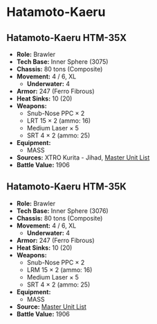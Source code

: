# Hatamoto-Kaeru
## Hatamoto-Kaeru HTM-35X
- **Role:** Brawler
- **Tech Base:** Inner Sphere (3075)
- **Chassis:** 80 tons (Composite)
- **Movement:** 4 / 6, XL
  - **Underwater:** 4
- **Armor:** 247 (Ferro Fibrous)
- **Heat Sinks:** 10 (20)
- **Weapons:**
  - Snub-Nose PPC × 2
  - LRT 15 × 2 (ammo: 16)
  - Medium Laser × 5
  - SRT 4 × 2 (ammo: 25)
- **Equipment:**
  - MASS
- **Sources:** XTRO Kurita - Jihad, [Master Unit List](http://masterunitlist.info/Unit/Details/1406/hatamoto-kaeru-htm-35x)
- **Battle Value:** 1906

## Hatamoto-Kaeru HTM-35K
- **Role:** Brawler
- **Tech Base:** Inner Sphere (3076)
- **Chassis:** 80 tons (Composite)
- **Movement:** 4 / 6, XL
  - **Underwater:** 4
- **Armor:** 247 (Ferro Fibrous)
- **Heat Sinks:** 10 (20)
- **Weapons:**
  - Snub-Nose PPC × 2
  - LRM 15 × 2 (ammo: 16)
  - Medium Laser × 5
  - SRT 4 × 2 (ammo: 25)
- **Equipment:**
  - MASS
- **Source:** [Master Unit List](http://masterunitlist.info/Unit/Details/4266/hatamoto-kaeru-htm-35k)
- **Battle Value:** 1906

